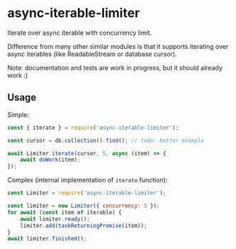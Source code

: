 # async-iterable-limiter
Iterate over async iterable with concurrency limit.

Difference from many other similar modules is that it supports iterating over async iterables (like ReadableStream or database cursor).

Note: documentation and tests are work in progress, but it should already work :)

## Usage

Simple:
```js
const { iterate } = require('async-iterable-limiter');

const cursor = db.collection().find(); // todo: better example

await Limiter.iterate(cursor, 5, async (item) => {
	await doWork(item);
});
```

Complex (internal implementation of `iterate` function):
```js
const Limiter = require('async-iterable-limiter');

const limiter = new Limiter({ concurrency: 5 });
for await (const item of iterable) {
	await limiter.ready();
	limiter.add(taskReturningPromise(item));
}
await limiter.finished();
```